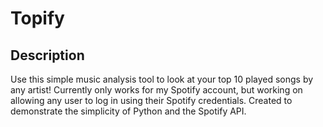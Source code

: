 # Topify

## Description
Use this simple music analysis tool to look at your top 10 played songs by any artist! Currently only works for my Spotify account, but working on allowing any user to log in using their Spotify credentials.
Created to demonstrate the simplicity of Python and the Spotify API.
